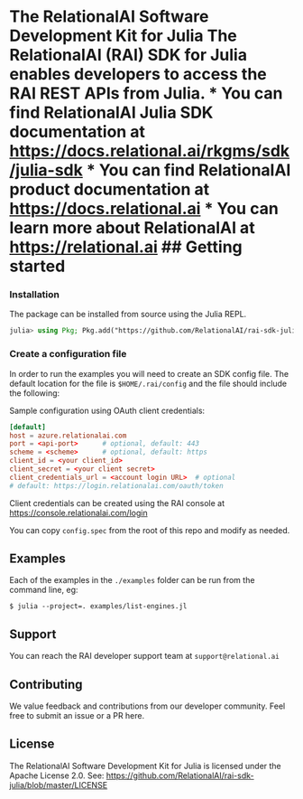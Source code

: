 # The RelationalAI Software Development Kit for Julia The RelationalAI (RAI) SDK for Julia enables developers to access the RAI REST APIs from Julia. * You can find RelationalAI Julia SDK documentation at <https://docs.relational.ai/rkgms/sdk/julia-sdk> * You can find RelationalAI product documentation at <https://docs.relational.ai> * You can learn more about RelationalAI at <https://relational.ai> ## Getting started

### Installation

The package can be installed from source using the Julia REPL.

```julia
julia> using Pkg; Pkg.add("https://github.com/RelationalAI/rai-sdk-julia.git")
```

### Create a configuration file

In order to run the examples you will need to create an SDK config file.
The default location for the file is `$HOME/.rai/config` and the file should
include the following:

Sample configuration using OAuth client credentials:

```conf
[default]
host = azure.relationalai.com
port = <api-port>      # optional, default: 443
scheme = <scheme>      # optional, default: https
client_id = <your client_id>
client_secret = <your client secret>
client_credentials_url = <account login URL>  # optional
# default: https://login.relationalai.com/oauth/token
```

Client credentials can be created using the RAI console at https://console.relationalai.com/login

You can copy `config.spec` from the root of this repo and modify as needed.

## Examples

Each of the examples in the `./examples` folder can be run from the command
line, eg:

```console
$ julia --project=. examples/list-engines.jl
```

## Support

You can reach the RAI developer support team at `support@relational.ai`

## Contributing

We value feedback and contributions from our developer community. Feel free
to submit an issue or a PR here.

## License

The RelationalAI Software Development Kit for Julia is licensed under the
Apache License 2.0. See:
https://github.com/RelationalAI/rai-sdk-julia/blob/master/LICENSE
